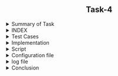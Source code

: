 <h2 align="center">Task-4</h2>

<details>
  <summary> Summary of Task </summary>
  <ul>
    <br>
    <li> Create a testScript to analyse reliability of the Evaluation script .</li>
  </ul>
</details>

<details>
<summary> INDEX </summary>
  <ul>
    <br>
    <li> Test cases</li>
    <li> Implementation </li>
    <li> script </li>
    <li> Configuration file </>
      <li> log file </>
    <li> Conclusion  </li>
  </ul>
  </details>
  
<details>
  <summary> Test Cases </summary>
  
|S.NO|Test Cases|Test Case Description|Expected Result|Test Status|
|:----:|:-----:|:-----:|:-----:|:-----:|
|1|**Published Url** |Spread sheet link published by using publish to web option from file of spreadsheet and select the .csv format |Url should be published|**PASS** |
|2|**The path of commands  is declared in Variable** |I declared the path of commands in variables in the configuration file which i used in the script file. |Path of command should be declare in the variable |**PASS**|
|3|**Google spread sheet downloaded in CSV format** |I used wget with -q option with url of the google spread sheet to download in csv format -q option is used for silently downloaded <br/> I used this $WGET $WGETOPT1 $MYURL01 and $MYURL02 the value of these variable extracting from the configuration file |Google spreadsheet in csv format should be downloaded |**PASS** |
|4|**Rename downloaded files**|Renamed  files by using mv command  <br/> I used this $MV $OLDFILENAME1 $NEWFILENAME1  the value of these variable extract from the configuration file |Files should be renamed|**PASS** |
|5 |**DISPLAY THE OUTPUT using configuration file** | I used the source of configuration file in the script and run the script  <br/> I used  this to extract the required column (awk -F "," '{print "Name :",$name1, "\n", "Sum :",$average1* z "\n", "Average :",$average1, "\n"}') |Script should be run and display the output |**PASS** |
|6 |**Adding the column in the spreadsheet** |Add the column in the spreadsheet and gives the word to all students |Output should be updated |**PASS** |
|7 |**Adding the row in the spreadsheet** |Add the row in the spreadsheet and gives the word in all the columns |Output should be updated |**PASS** |
|8 |**Compair test script** |Using diff command comapred the both file and got result|Script should be run and display the output |**pass** |
  
</details>


<details>
  <summary> Implementation </summary>
  
In this script, first of all I copied the spreadsheet link to csv link through web publish option. After that I downloaded the link to the spreadsheet with the wget command and rename the download file with the mv command. Then I got the required output from awk command. after that i used diff command in my test script and compare the both files and got the required output.
  
 </details>
 
 <details>
  <summary> Script </summary>
  
#!/bin/bash

  PWD=`/usr/bin/pwd`

  #Here we given the path of configuration file using source command

  source $PWD/mytask2conf.conf

  #========================================================================================================================================================

  #function  genratelog()

  #{ if [[ $? -ne 0 ]];                                                                   #HERE FUCTIONS IS USED TO CHECK THE WORKING OF COMMANDS IF

  #then                                                                            #ANY COMMAND GOT ANY ERROR OR SOMETHING THE FUNTION WILL
 
  #$ECHO "COMMAND ERROR $1" >>$log                                                      #STOP THE SCRIPT IMMEDIATELY AND AFTER THAT THE LOG

  #exit 1                                                                                        #FOR THAT PERTICULAR COMMAND WILL BE SAVED IN

  #else $ECHO $DATE $1                                                                    #LOG FILE


  #fi }

  #=========================================================================================================================================================

  #source /home/pradeep/task/scriptconfig.conf

  #if condition is true then print error in sheet otherwise go to the else.

  if [ $MYURL01 = $0 ]

then

$ECHO "This error for sheet1"

else

#$ECHO "==================First sheet output==================="

  $ECHO "==================First sheet output==================="  > $DATADIR1


#Here wget command is used to download spreadsheet 1 with the help of url

  $ECHO "$(date) downloading sheet 1" >> "$log"

$WGET $WGETOPT1 $MYURL01

#genratelog

  $ECHO "$(date) sheet1 downloaded succesfully" >> "$log"

  #$ECHO "$(date) [wget command] download the csv file using wget command $WGET $WGETOPT1 $MYURL01" >> "$log"  #Collect logs in log file


  #Here mv command is used to rename the file

  $MV $OLDFILENAME1 $NEWFILENAME1

  $CP $NEWFILENAME1 $DATADIR

  #genratelog

  $ECHO "$(date) [mv command] It rename the downloaded file using mv command $MV $OLDFILENAME1 $NEWFILENAME1" >> "$log"  #Collect logs in log file


  #Here the exact column  Intern Name is found.

  #Here $CAT is used to show the contents of a file.

  #GREP is used to find the row with a specific name.

  #-i is used to find letters whether the letter is in upercase or in lowercase.

  #Here tr command is used to translate and delete characters.

  #Here wc -c command is used to count commas.

  #The below command  shows the total number of commas.

  COUNT1=$($CAT $NEWFILENAME1 | $GREP $GREPOPT1 $NAMECOL | $AWK -F "$INTERNCOL" '{print $1}'|$TR $TROPT1 , | $WC $WCOPT1)

  #genratelog

  $ECHO "$(date) [count commas] count the no of commas before the Intern name $COUNT1" >> "$log"  #Collect logs in log file

#ADD1 is used to add 1 to the total number of commas.

  ADD1=1

  #genratelog

  $ECHO "$(date) [add 1 in the previous result of commas] $ADD1" >> "$log"  #Collect logs in log file

#PLUS1 is used to get the exact column no.

  PLUS1=$((COUNT1+ADD1))

  #genratelog

  $ECHO "$(date)  [total commas for extract the Intern name column ] $PLUS1" >> "$log"  #Collect logs in log file

$ECHO "Afetr adding 1 total commas before Intern Name column $PLUS1"

#Here the exact column Average is found.

  #Here $CAT is used to show the contents of a file.

  #GREP is used to find the row with a specific name.

  #-i is used to find letters whether the letter is in upercase or in lowercase.
  

  #Here tr command is used to translate and delete characters.

  #Here wc -c command is used to count commas.

  #The below command shows the total number of commas.

  COUNT2=$($CAT $NEWFILENAME1 | $GREP $GREPOPT1 $avgcolumn | $AWK $AWKOPT1 "$AVGCOLUMN" '{print $1}'|$TR $TROPT1 , | $WC $WCOPT1)

  #genratelog

  $ECHO "$(date) [count commas] count the no of commas before the Average $COUNT2" >> "$log"  #Collect logs in log file

#ADD2 is used to add 1 to the total number of commas.

  ADD2=1

  #genratelog

  $ECHO "$(date) [add 1 in the total no of commas before average column to get the exact average column] $ADD2" >> "$log"  #Collect logs in log file

#PLUS2 is used to get the exact column no.

  PLUS2=$((COUNT2+ADD2))

  #genratelog

  $ECHO "$(date) [commas for extract the average column] $PLUS2" >> "$log"  #Collect logs in log file

$ECHO "After adding 1 total commas before Average column $PLUS2"

  ###########################

  $ECHO "Without adding 1 total commas before Intern Name $COUNT1"

  $ECHO "Without adding 1 total commas before Average $COUNT2"

  AUTOMUL=$((COUNT2-COUNT1))

  $ECHO "diffrence of Intern name and Average$AUTOMUL"

  VAL1=1

  ACTVAL=$((AUTOMUL-VAL1))

  $ECHO "pls multiply by this numbere=$ACTVAL"

  ###########################

  #========================================================================================================================#

  #Here $ cat is used to show the contents of a file.

  #$TAIL -n + 4 is used to not show the beginning 4 line of the file.

  #$AWK is used to extract the required column and print the Name Sum and Average.

  #Extracting value from average1 $ PLUS1

  #extracting value from name1 $ PLUS2

  #Extracting value from x $ value1

  $CAT $NEWFILENAME1 | $TAIL -n+4 | awk -F "," '{print "Name : ",$name1, "\n", "Sum : ",$average1*z, "\n", "Avg : ",$average1, "\n"}' name1=$PLUS1 average1=$PLUS2 z=$ACTVAL >> 
  $DATADIR1

  #output1=`$CAT $NEWFILENAME1 | $TAIL -n+4 | awk -F "," '{print "Name : ",$name1, "\n", "Sum : ",$average1*z, "\n", "Avg : ",$average1, "\n"}' name1=$PLUS1 average1=$PLUS2 
  z=$ACTVAL`

  #genratelog

  #$ECHO "$output1" >> $DATADIR1

  #$ECHO "$(date) [output for sheet 1] successfully print sheet1 the required output" >> "$log"  #Collect logs in log file

  fi
  
#diff -y /home/pradeep/mytask1/datafile23/output11.txt /home/pradeep/mytask2/datafile24/output20.txt

  $DIFF -y $OLD_DATA_FILE_PATH1 $NEW_DATA_FILE_PATH1
  
#genratelog

  $ECHO "$(date) [output for diffrence sheet 1] successfully diffrence showing  sheet1 the required output" >> "$log"  #Collect logs in log file

  if [[ $? -eq 0 ]];

  then
 
  echo "=======================Pass match found========================="

  else

  echo "=====================Fail match not found========================"

  fi

###############################################################################################################################################################

  ##############################################################################################################################################################

  if [ $MYURL02 = $0 ]

then

$ECHO "This error for sheet2"

else

#$ECHO "==================Second sheet output==================="

  $ECHO "==================Second sheet output===================" > $DATADIR2

#Here wget command is used to download spreadsheet 1 with the help of url

  $WGET $WGETOPT1 $MYURL02

  #genratelog

  $ECHO "$(date) [wget command] download the csv file using wget command $WGET $WGETOPT1 $MYURL02" >> "$log" #Collect logs in log file

#Here mv command is used to rename the file

  $MV $OLDFILENAME2 $NEWFILENAME2

  $CP $NEWFILENAME2 $DATADIR

  #genratelog

  $ECHO "$(date) [mv command] download sheet2 csv file using mv command $MV $OLDFILENAME2 $NEWFILENAME2" >> "$log"  #Collect logs in log file

#Here the exact column  Intern Name is found.

  #Here $CAT is used to show the contents of a file.

  #GREP is used to find the row with a specific name.

  #-i is used to find letters whether the letter is in upercase or in lowercase.

  #Here tr command is used to translate and delete characters.

  #Here wc -c command is used to count commas.

  #The below command shows the total number of commas.

  COUNT11=$($CAT $NEWFILENAME2 | $GREP $GREPOPT1 $NAMECOL | $AWK $AWKOPT1 "Intern Name" '{print $1}'|$TR $TROPT1 , | $WC $WCOPT1)

  #genratelog

  $ECHO "$(date) [count comma for intername] count the no of commas before the Intern name $COUNT11" >> "$log"  #Collect logs in log file


  #ADD11 is used to add 1 to the total number of commas.

  ADD11=1

  #genratelog

  $ECHO "$(date) [add 1 in the total no of commas before Intern name column to get the exact Intern name column] $ADD11" >> "$log"

#PLUS11 is used to get the exact column no.

  PLUS11=$((COUNT11+ADD11))

  #genratelog

  $ECHO "$(date)  [total commas for intername] download sheet2 csv file using this command $PLUS11" >> "$log"  #Collect logs in log file

$ECHO "Afetr adding 1 total commas before Intern Name column $PLUS11"

#Here the exact column Average is found.

  #Here $CAT is used to show the contents of a file.

  #GREP is used to find the row with a specific name.

  #-i is used to find letters whether the letter is in upercase or in lowercase.

  #Here tr command is used to translate and delete characters.

  #Here wc -c command is used to count commas.

  #The below commands shows the total number of commas.

  COUNT22=$($CAT $NEWFILENAME2 | $GREP $GREPOPT1 $avgcolumn | $AWK $AWKOPT1 "$AVGCOLUMN" '{print $1}'|$TR $TROPT1 , | $WC $WCOPT1)

  #genratelog

  $ECHO "$(date) [count commas] count the no of commas before the Average $COUNT22" >> "$log"  #Collect logs in log file

#ADD22 is used to add 1 to the total number of commas.

  ADD22=1

#$ECHO "$(date) [add 1 for Average] download sheet2 csv file using this command $ADD22" >> "$log"  #Collect logs in log file

#PLUS22 is used to get the exact column no.

  PLUS22=$((COUNT22+ADD22))

  #genratelog

  $ECHO "$(date) [commas for extract the average column] $PLUS22" >> "$log"  #Collect logs in log file

$ECHO "After adding 1 total commas before Average column $PLUS22"

#========================================================================================================================#

$ECHO "Without adding 1 total commas before Intern Name $COUNT11"

  $ECHO "Without adding 1 total commas before Average $COUNT22"

  AUTOMUL1=$((COUNT22-COUNT11))

  $ECHO "diffrence of Intern name and Average$AUTOMUL1"

  VAL2=1

  ACTVAL1=$((AUTOMUL1-VAL2))

  $ECHO "pls multiply by this numbere=$ACTVAL1"

#========================================================================================================================#

#Here $ cat is used to show the contents of a file.

  #$TAIL -n + 4 is used to not show the beginning 4 line of the file.

  #$AWK is used to extract the required column and print the Name Sum and Average.

  #Extracting value from average1 $ PLUS11

  #extracting value from name1 $ PLUS22

  #Extracting value from x $ value2

  $CAT $NEWFILENAME2 | $TAIL -n+4 | awk -F "," '{print "Name : ",$name1, "\n", "SUM : ",$average1*s, "\n", "Avg : ",$average1, "\n"}' name1=$PLUS11 average1=$PLUS22 s=$ACTVAL1 >> $DATADIR2

  #output2=`$CAT $NEWFILENAME2 | $TAIL -n+4 | awk -F "," '{print "Name : ",$name1, "\n", "SUM : ",$average1*s, "\n", "Avg : ",$average1, "\n"}' name1=$PLUS11 average1=$PLUS22 s=$ACTVAL1`

  #$ECHO "$output2" >> $DATADIR2


  #$ECHO "$(date) [output for sheet 2] successfully print sheet2 the required output" >> "$log"  #Collect logs in log file

fi

#diff -y /home/pradeep/mytask1/datafile23/output12.txt /home/pradeep/mytask2/datafile24/output21.txt

  $DIFF -y $OLD_DATA_FILE_PATH2 $NEW_DATA_FILE_PATH2

  #genratelog

  $ECHO "$(date) [output for diffrence sheet 2] successfully diffrence showing  sheet2 the required output" >> "$log"  #Collect logs in log file

  if [[ $? -eq 0 ]];

  then
 
  echo "===============Pass match found================="

  else

  echo "==============Fail match not found==============="

  fi

  
 </details>
 
 
 <details>
  <summary> Configuration file </summary>
  
  #This is the main configuration file of script

#============================================================

#Variable declaration of command path which used in script

#wget command is a Linux command line utility that helps us to download the files from the web.

  WGET=/usr/bin/wget

  #echo command in linux is used to display line of text/stringon terminal.

  ECHO=/usr/bin/echo

  #mv command renames a file or folder and moves a group of files to a different directory

  MV=/usr/bin/mv

  #cat command allows us to create single or multiple files, view contain of file, concatenate files and redirect output in terminal or files.

  CAT=/usr/bin:/cat

  #awk command searches files for text containing a pattern. When a line or text matches, awk performs a specific action on that line/text.

  AWK=/usr/bin/awk

  #tail commandprint the last N number of data of the given input.

  TAIL=/usr/bin/tail

  #tr is a command for translating or deleting characters.

  TR=/usr/bin/tr

  #The grep command in unix or linux system is used to print the lines that match a given pattern.

  GREP=/usr/bin/grep

  #wc Command in Linux Count Number of Lines, Words, and Character.

  WC=/usr/bin/wc

  #pwd command prints the path of the working directory

  PWD=/usr/bin/pwdi

  #cp command is used to copy files or group of files or directory.

  CP=/usr/bin/cp

  #date command is used to display the system date and time.

  DATE=/usr/bin/date

  #=/usr/bin/

  DIFF=/usr/bin/diff

  #====================================================================================================================================================

  #wget command option

  #The download output is not visible so -q is used

  WGETOPT1=-q

  #====================================================================================================================================================

  #tr command option

  #-cd option used for delete the character.

  TROPT1=-cd

  #===================================================================================================================================================

  #wc command option

  #-c is used ko count the character

  WCOPT1=-c

  #===================================================================================================================================================

  #grep command option

  #-i option used for displays both uppercase and lowercase results.

  GREPOPT1=-i

  #===================================================================================================================================================

  #awk command option

  #-F used for the input field separator.

  AWKOPT1=-F

  #===================================================================================================================================================

  #here url used to download the spreadsheet in the format CSV

  #Below url01 for download the spreadsheet 1

  MYURL01=https://docs.google.com/spreadsheets/d/e/2PACX-1vS9pmOTPTCVI3XdmGtzetXIm9YVD2cnLDXAkBviswsYAifm9d9dq_iKfPFaHOMpL9oxtSJBh-u9R5CW/pub?output=csv


  #====================================================================================================================================================

  #Below url02 for download the spreadsheet 2

  MYURL02=https://docs.google.com/spreadsheets/d/e/2PACX-1vSEjogtwoNCCLzmjLHSegdJXH-icphTYJfzpAGC7WYOBPqgkwXNgcC3HQGpfU4tP-Jf8KUTVOHBloX6/pub?output=csv

  #=====================================================================================================================================================

  #Rename the downloaded file 1

  #OLDFILENAME1=/home/pradeep/Task-3/datafile/pub?output=csv

  OLDFILENAME1=/home/pradeep/mytask2/pub?output=csv

  #NEWFILENAME1=/home/pradeep/Task-3/datafile/sheet1.csv

  NEWFILENAME1=/home/pradeep/mytask2/sheet1.csv

  #=====================================================================================================================================================

  #Rename the downloaded file 2

  OLDFILENAME2=/home/pradeep/mytask2/pub?output=csv

  NEWFILENAME2=/home/pradeep/mytask2/sheet2.csv

  #====================================================================================================================================================

  #Column of spreadsheet

  AVGCOLUMN=Average

  avgcolumn=average

  #namecolumn=name

  #=================================================================================================================================================

  #Extra column

  NAMECOL=Name

  INTERNCOL=Intern

  SUMCOL=Sum

  AVGCOL=Avg

  #==================================================================================================================================================

  #log file of script

  log=/home/pradeep/mytask2/mytask2.log

  #==================================================================================================================================================

  #directory for datafile

  DATADIR=/home/pradeep/mytask2/datafile24

  DATADIR1=/home/pradeep/mytask2/datafile24/output20.txt

  DATADIR2=/home/pradeep/mytask2/datafile24/output21.txt

  #==================================================================================================================================================

  OLD_DATA_FILE_PATH1=/home/pradeep/mytask1/datafile23/output11.txt

  OLD_DATA_FILE_PATH2=/home/pradeep/mytask1/datafile23/output12.txt

  NEW_DATA_FILE_PATH1=/home/pradeep/mytask2/datafile24/output20.txt

  NEW_DATA_FILE_PATH2=/home/pradeep/mytask2/datafile24/output21.txt
</details>

  
  
<details>
<summary> log file </summary>
 
Mon May 24 02:14:10 IST 2021 DOWNLOADING SHEET 1
Mon May 24 02:14:12 IST 2021SHEET1 DOWNLOADED SUCCESSFULLY
Mon May 24 02:26:46 IST 2021 downloading sheet 1
Mon May 24 02:26:53 IST 2021 sheet1 downloaded succesfully
Mon May 24 02:26:53 IST 2021 [mv command] It rename the downloaded file using mv command /usr/bin/mv /home/pradeep/mytask2/pub?output=csv /home/pradeep/mytask2/sheet1.csv
Mon May 24 02:26:53 IST 2021 [count commas] count the no of commas before the Intern name 1
Mon May 24 02:26:53 IST 2021 [add 1 in the previous result of commas] 1
Mon May 24 02:26:53 IST 2021  [total commas for extract the Intern name column ] 2
Mon May 24 02:26:53 IST 2021 [count commas] count the no of commas before the Average 10
Mon May 24 02:26:53 IST 2021 [add 1 in the total no of commas before average column to get the exact average column] 1
Mon May 24 02:26:53 IST 2021 [commas for extract the average column] 11
Mon May 24 02:26:53 IST 2021 [output for diffrence sheet 1] successfully diffrence showing  sheet1 the required output
Mon May 24 02:26:56 IST 2021 [wget command] download the csv file using wget command /usr/bin/wget -q https://docs.google.com/spreadsheets/d/e/2PACX-1vSEjogtwoNCCLzmjLHSegdJXH-icphTYJfzpAGC7WYOBPqgkwXNgcC3HQGpfU4tP-Jf8KUTVOHBloX6/pub?output=csv
Mon May 24 02:26:56 IST 2021 [mv command] download sheet2 csv file using mv command /usr/bin/mv /home/pradeep/mytask2/pub?output=csv /home/pradeep/mytask2/sheet2.csv
Mon May 24 02:26:56 IST 2021 [count comma for intername] count the no of commas before the Intern name 1
Mon May 24 02:26:56 IST 2021 [add 1 in the total no of commas before Intern name column to get the exact Intern name column] 1
Mon May 24 02:26:56 IST 2021  [total commas for intername] download sheet2 csv file using this command 2
Mon May 24 02:26:56 IST 2021 [count commas] count the no of commas before the Average 10
Mon May 24 02:26:56 IST 2021 [commas for extract the average column] 11
Mon May 24 02:26:56 IST 2021 [output for diffrence sheet 2] successfully diffrence showing  sheet2 the required output
Mon May 24 02:29:58 IST 2021 downloading sheet 1
Mon May 24 02:30:05 IST 2021 sheet1 downloaded succesfully
Mon May 24 02:30:05 IST 2021 [mv command] It rename the downloaded file using mv command /usr/bin/mv /home/pradeep/mytask2/pub?output=csv /home/pradeep/mytask2/sheet1.csv
Mon May 24 02:30:05 IST 2021 [count commas] count the no of commas before the Intern name 1
Mon May 24 02:30:05 IST 2021 [add 1 in the previous result of commas] 1
Mon May 24 02:30:05 IST 2021  [total commas for extract the Intern name column ] 2
Mon May 24 02:30:05 IST 2021 [count commas] count the no of commas before the Average 10
Mon May 24 02:30:05 IST 2021 [add 1 in the total no of commas before average column to get the exact average column] 1
Mon May 24 02:30:05 IST 2021 [commas for extract the average column] 11
Mon May 24 02:30:05 IST 2021 [output for diffrence sheet 1] successfully diffrence showing  sheet1 the required output
Mon May 24 02:30:07 IST 2021 [wget command] download the csv file using wget command /usr/bin/wget -q https://docs.google.com/spreadsheets/d/e/2PACX-1vSEjogtwoNCCLzmjLHSegdJXH-icphTYJfzpAGC7WYOBPqgkwXNgcC3HQGpfU4tP-Jf8KUTVOHBloX6/pub?output=csv
Mon May 24 02:30:07 IST 2021 [mv command] download sheet2 csv file using mv command /usr/bin/mv /home/pradeep/mytask2/pub?output=csv /home/pradeep/mytask2/sheet2.csv
Mon May 24 02:30:07 IST 2021 [count comma for intername] count the no of commas before the Intern name 1
Mon May 24 02:30:07 IST 2021 [add 1 in the total no of commas before Intern name column to get the exact Intern name column] 1
Mon May 24 02:30:07 IST 2021  [total commas for intername] download sheet2 csv file using this command 2
Mon May 24 02:30:07 IST 2021 [count commas] count the no of commas before the Average 10
Mon May 24 02:30:07 IST 2021 [commas for extract the average column] 11
Mon May 24 02:30:07 IST 2021 [output for diffrence sheet 2] successfully diffrence showing  sheet2 the required output
Mon May 24 03:00:56 IST 2021 downloading sheet 1
Mon May 24 03:00:59 IST 2021 sheet1 downloaded succesfully
Mon May 24 03:00:59 IST 2021 [mv command] It rename the downloaded file using mv command /usr/bin/mv /home/pradeep/mytask2/pub?output=csv /home/pradeep/mytask2/sheet1.csv
Mon May 24 03:00:59 IST 2021 [count commas] count the no of commas before the Intern name 1
Mon May 24 03:00:59 IST 2021 [add 1 in the previous result of commas] 1
Mon May 24 03:00:59 IST 2021  [total commas for extract the Intern name column ] 2
Mon May 24 03:00:59 IST 2021 [count commas] count the no of commas before the Average 10
Mon May 24 03:00:59 IST 2021 [add 1 in the total no of commas before average column to get the exact average column] 1
Mon May 24 03:00:59 IST 2021 [commas for extract the average column] 11
Mon May 24 03:00:59 IST 2021 [output for diffrence sheet 1] successfully diffrence showing  sheet1 the required output
Mon May 24 03:01:02 IST 2021 [wget command] download the csv file using wget command /usr/bin/wget -q https://docs.google.com/spreadsheets/d/e/2PACX-1vSEjogtwoNCCLzmjLHSegdJXH-icphTYJfzpAGC7WYOBPqgkwXNgcC3HQGpfU4tP-Jf8KUTVOHBloX6/pub?output=csv
Mon May 24 03:01:02 IST 2021 [mv command] download sheet2 csv file using mv command /usr/bin/mv /home/pradeep/mytask2/pub?output=csv /home/pradeep/mytask2/sheet2.csv
Mon May 24 03:01:02 IST 2021 [count comma for intername] count the no of commas before the Intern name 1
Mon May 24 03:01:02 IST 2021 [add 1 in the total no of commas before Intern name column to get the exact Intern name column] 1
Mon May 24 03:01:02 IST 2021  [total commas for intername] download sheet2 csv file using this command 2
Mon May 24 03:01:02 IST 2021 [count commas] count the no of commas before the Average 10
Mon May 24 03:01:02 IST 2021 [commas for extract the average column] 11
Mon May 24 03:01:02 IST 2021 [output for diffrence sheet 2] successfully diffrence showing  sheet2 the required output
  
 </details>
  
 
 <details>
 <summary> Conclusion </summary>
  
  I would like to share my experience while doing this work. The given script is doing its job correctly.
  
  </details>
